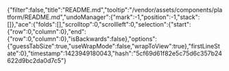 {"filter":false,"title":"README.md","tooltip":"/vendor/assets/components/platform/README.md","undoManager":{"mark":-1,"position":-1,"stack":[]},"ace":{"folds":[],"scrolltop":0,"scrollleft":0,"selection":{"start":{"row":0,"column":0},"end":{"row":0,"column":0},"isBackwards":false},"options":{"guessTabSize":true,"useWrapMode":false,"wrapToView":true},"firstLineState":0},"timestamp":1423949180043,"hash":"5cf69d61f82e5c75d6c357b24622d9bc2da0d7c5"}